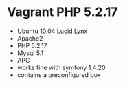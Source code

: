 # Vagrant PHP 5.2.17

- Ubuntu 10.04 Lucid Lynx
- Apache2
- PHP 5.2.17
- Mysql 5.1
- APC
- works fine with symfony 1.4.20
- contains a preconfigured box
